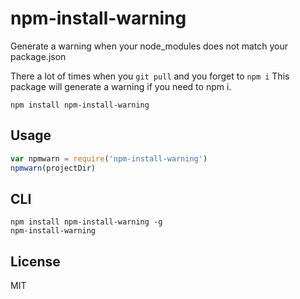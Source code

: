 # npm-install-warning

Generate a warning when your node_modules does not match your package.json

There a lot of times when you `git pull` and you forget to `npm i`
This package will generate a warning if you need to npm i.

```
npm install npm-install-warning
```

## Usage

``` js
var npmwarn = require('npm-install-warning')
npmwarn(projectDir)

```

## CLI

```
npm install npm-install-warning -g
npm-install-warning
```


## License

MIT
